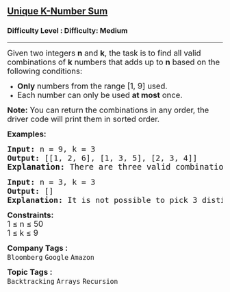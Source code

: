 <h2><a href="https://www.geeksforgeeks.org/problems/combination-sum-iii--111703/1?_gl=1*1v9il7s*_up*MQ..*_gs*MQ..&gclid=CjwKCAjw--K_BhB5EiwAuwYoylK5XzDwQqyzmbeNyd6lbwEki04LPSPJ3QfSMrU-U2MbFA0DRoegrBoCPiYQAvD_BwE&gbraid=0AAAAAC9yBkDs_DoJKxMS1sI6NNYmbwb_h">Unique K-Number Sum</a></h2><h3>Difficulty Level : Difficulty: Medium</h3><hr><div class="problems_problem_content__Xm_eO"><p><span style="font-size: 18px;">Given two integers <strong>n</strong> and <strong>k</strong>, the task is to find all valid combinations of <strong>k</strong> numbers that adds up to <strong>n</strong> based on the following conditions:</span></p>
<ul>
<li><span style="font-size: 18px;"><strong>Only</strong> numbers from the range [1, 9] used.</span></li>
<li><span style="font-size: 18px;">Each number can only be used <strong>at most</strong> once.</span></li>
</ul>
<p><span style="font-size: 18px;"><strong>Note:</strong> You can return the combinations in any order, the driver code will print them in sorted order.</span></p>
<p><strong><span style="font-size: 18px;">Examples:</span></strong></p>
<pre><span style="font-size: 18px;"><strong>Input:</strong> </span><span style="font-size: 18px;">n = 9, k = 3</span>
<strong><span style="font-size: 18px;">Output: </span></strong><span style="font-size: 18px;">[[1, 2, 6], [1, 3, 5], [2, 3, 4]]</span>
<span style="font-size: 14pt;"><strong>Explanation: </strong>There are three valid combinations of 3 numbers that sum to 9: [1 ,2, 6], [1, 3, 5] and [2, 3, 4].</span></pre>
<pre><span style="font-size: 18px;"><strong>Input:</strong> </span><span style="font-size: 18px;">n = 3, k = 3</span>
<strong><span style="font-size: 18px;">Output: </span></strong><span style="font-size: 18px;">[]</span>
<strong><span style="font-size: 18px;">Explanation: </span></strong><span style="font-size: 18px;">It is not possible to pick 3 distinct numbers from 1 to 9 that sum to 3, so no valid combinations exist.</span></pre>
<p><strong><span style="font-size: 18px;">Constraints:</span></strong><br><span style="font-size: 18px;">1 ≤ n ≤ 50<br>1 ≤&nbsp;k ≤ 9</span></p></div><p><span style=font-size:18px><strong>Company Tags : </strong><br><code>Bloomberg</code>&nbsp;<code>Google</code>&nbsp;<code>Amazon</code>&nbsp;<br><p><span style=font-size:18px><strong>Topic Tags : </strong><br><code>Backtracking</code>&nbsp;<code>Arrays</code>&nbsp;<code>Recursion</code>&nbsp;